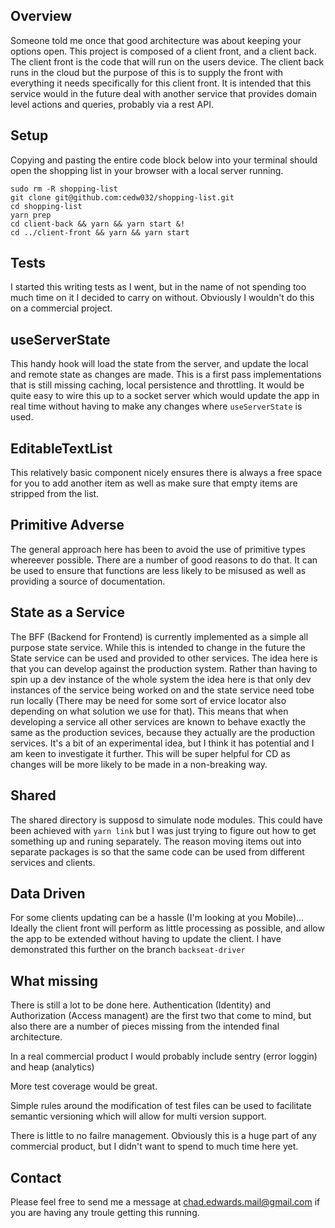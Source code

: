 ## Overview
Someone told me once that good architecture was about keeping your options open.  This project is composed of a client front, and a client back.
The client front is the code that will run on the users device.  The client back runs in the cloud but the purpose of this is to supply the front with everything it needs specifically for this client front.
It is intended that this service would in the future deal with another service that provides domain level actions and queries, probably via a rest API.

## Setup
Copying and pasting the entire code block below into your terminal should open the shopping list in your browser with a local server running.
``` shell
sudo rm -R shopping-list
git clone git@github.com:cedw032/shopping-list.git
cd shopping-list
yarn prep
cd client-back && yarn && yarn start &!
cd ../client-front && yarn && yarn start
```

## Tests
I started this writing tests as I went, but in the name of not spending too much time on it I decided to carry on without.  Obviously I wouldn't do this on a commercial project.

## useServerState
This handy hook will load the state from the server, and update the local and remote state as changes are made.  This is a first pass implementations that is still missing caching, local persistence and throttling.
It would be quite easy to wire this up to a socket server which would update the app in real time without having to make any changes where `useServerState` is used.

## EditableTextList
This relatively basic component nicely ensures there is always a free space for you to add another item as well as make sure that empty items are stripped from the list.

## Primitive Adverse
The general approach here has been to avoid the use of primitive types whereever possible. There are a number of good reasons to do that.  It can be used to ensure that functions are less likely to be misused as well as providing a source of documentation.

## State as a Service
The BFF (Backend for Frontend) is currently implemented as a simple all purpose state service.  While this is intended to change in the future the State service can be used and provided to other services.  The idea here is that you can develop against the production system.  Rather than having to spin up a dev instance of the whole system the idea here is that only dev instances of the service being worked on and the state service need tobe run locally (There may be need for some sort of ervice locator also depending on what solution we use for that).  This means that when developing a service all other services are known to behave exactly the same as the production sevices, because they actually are the production services.  It's a bit of an experimental idea, but I think it has potential and I am keen to investigate it further.  This will be super helpful for CD as changes will be more likely to be made in a non-breaking way.

## Shared
The shared directory is supposd to simulate node modules.  This could have been achieved with `yarn link` but I was just trying to figure out how to get something up and runing separately.  The reason moving items out into separate packages is so that the same code can be used from different services and clients.

## Data Driven
For some clients updating can be a hassle (I'm looking at you Mobile)...  Ideally the client front will perform as little processing as possible, and allow the app to be extended without having to update the client.
I have demonstrated this further on the branch `backseat-driver`

## What missing
There is still a lot to be done here.  Authentication (Identity) and Authorization (Access managent) are the first two that come to mind, but also there are a number of pieces missing from the intended final architecture.

In a real commercial product I would probably include sentry (error loggin) and heap (analytics)

More test coverage would be great.  

Simple rules around the modification of test files can be used to facilitate semantic versioning which will allow for multi version support.

There is little to no failre management.  Obviously this is a huge part of any commercial product, but I didn't want to spend to much time here yet.

## Contact
Please feel free to send me a message at chad.edwards.mail@gmail.com if you are having any troule getting this running.
